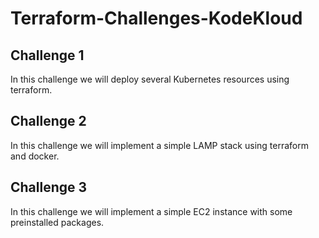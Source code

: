 # Terraform-Challenges-KodeKloud
## Challenge 1
In this challenge we will deploy several Kubernetes resources using terraform.

## Challenge 2
In this challenge we will implement a simple LAMP stack using terraform and docker.

## Challenge 3
In this challenge we will implement a simple EC2 instance with some preinstalled packages.